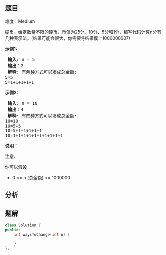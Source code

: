 
## 题目
难度：Medium
<p>硬币。给定数量不限的硬币，币值为25分、10分、5分和1分，编写代码计算n分有几种表示法。(结果可能会很大，你需要将结果模上1000000007)</p>

<p> <strong>示例1:</strong></p>

<pre>
<strong> 输入</strong>: n = 5
<strong> 输出</strong>：2
<strong> 解释</strong>: 有两种方式可以凑成总金额:
5=5
5=1+1+1+1+1
</pre>

<p> <strong>示例2:</strong></p>

<pre>
<strong> 输入</strong>: n = 10
<strong> 输出</strong>：4
<strong> 解释</strong>: 有四种方式可以凑成总金额:
10=10
10=5+5
10=5+1+1+1+1+1
10=1+1+1+1+1+1+1+1+1+1
</pre>

<p> <strong>说明：</strong></p>

<p>注意:</p>

<p>你可以假设：</p>

<ul>
<li>0 &lt;= n (总金额) &lt;= 1000000</li>
</ul>

## 分析

## 题解
```cpp
class Solution {
public:
    int waysToChange(int n) {

    }
};
```